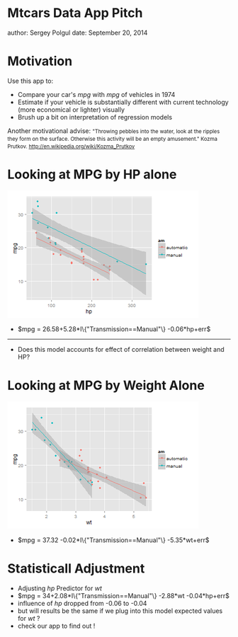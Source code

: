 Mtcars Data App Pitch
========================================================
author: Sergey Polgul
date: September 20, 2014

Motivation
========================================================

Use this app to:

- Compare your car's $mpg$ with $mpg$ of vehicles in 1974
- Estimate if your vehicle is substantially different with current technology 
  (more economical or lighter) visually
- Brush up a bit on interpretation of regression models

Another motivational advise:
<small>
"Throwing pebbles into the water, look at the ripples they form on the surface. 
Otherwise this activity will be an empty amusement." 
Kozma Prutkov. <http://en.wikipedia.org/wiki/Kozma_Prutkov>
</small>


Looking at MPG by HP alone
========================================================

![plot of chunk hp](mtcars_pitch-figure/hp.png) 

 - $mpg = 26.58+5.28*I\{"Transmission==Manual"\} -0.06*hp+err$
 
 ***
 
 - Does this model accounts for effect of correlation between weight and HP?
 


Looking at MPG by Weight Alone
========================================================

![plot of chunk weight](mtcars_pitch-figure/weight.png) 

 - $mpg = 37.32 -0.02*I\{"Transmission==Manual"\} -5.35*wt+err$
 

Statisticall Adjustment
============================================



- Adjusting  $hp$ Predictor for $wt$
- $mpg = 34+2.08*I\{"Transmission==Manual"\} -2.88*wt -0.04*hp+err$
- influence of $hp$ dropped from -0.06 to -0.04
- but will results be the same if we plug into this model expected values for $wt$ ?
- check our app to find out !
